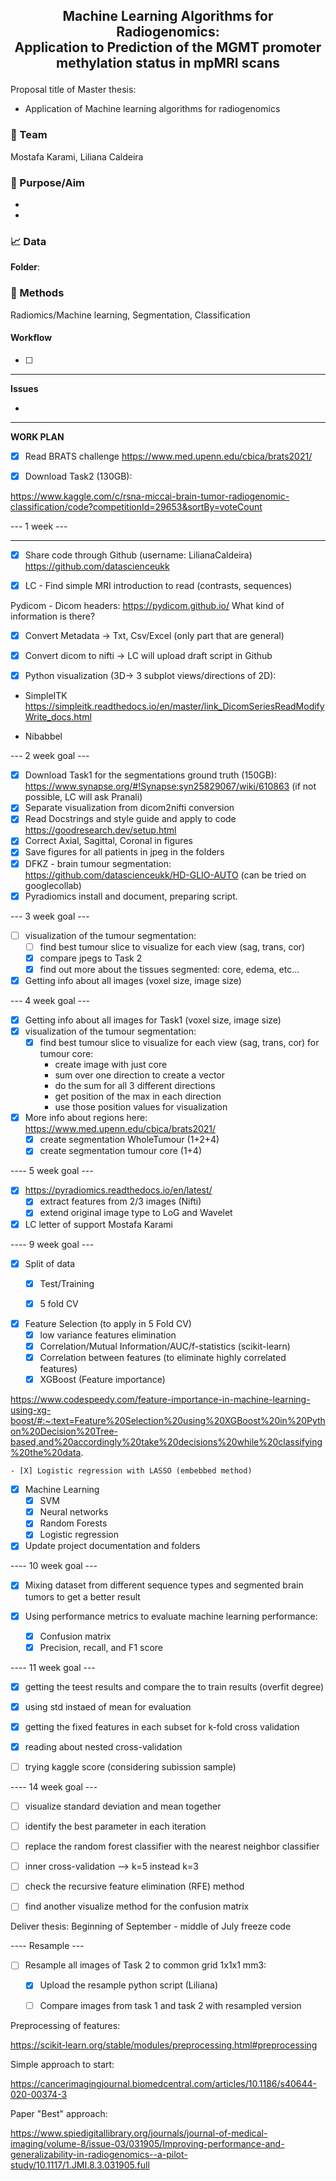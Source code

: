 ## <center><p align = "center"> Machine Learning Algorithms for Radiogenomics: <br />  Application to Prediction of the MGMT promoter methylation status in mpMRI scans </p> </center>

Proposal title of Master thesis:
- Application of Machine learning algorithms for radiogenomics


### :busts_in_silhouette: Team

Mostafa Karami, Liliana Caldeira

### :rocket: Purpose/Aim
* 
*

### :chart_with_upwards_trend: Data

**Folder**: 

### :wrench: Methods
Radiomics/Machine learning, Segmentation, Classification

#### Workflow
- [ ] 

----

**Issues**

* 


----
**WORK PLAN**

- [x] Read BRATS challenge https://www.med.upenn.edu/cbica/brats2021/

- [x] Download Task2 (130GB):

https://www.kaggle.com/c/rsna-miccai-brain-tumor-radiogenomic-classification/code?competitionId=29653&sortBy=voteCount


--- 1 week ---

----


- [x] Share code through Github (username: LilianaCaldeira)
https://github.com/datascienceukk

- [x] LC - Find simple MRI introduction to read (contrasts, sequences)

Pydicom - Dicom headers:
https://pydicom.github.io/
What kind of information is there?

- [x] Convert Metadata -> Txt, Csv/Excel (only part that are general)

- [x] Convert dicom to nifti -> LC will upload draft script in Github


- [x] Python visualization (3D-> 
3 subplot views/directions of 2D):

- SimpleITK
https://simpleitk.readthedocs.io/en/master/link_DicomSeriesReadModifyWrite_docs.html

- Nibabbel

--- 2 week goal ---

- [x] Download Task1 for the segmentations ground truth (150GB):
https://www.synapse.org/#!Synapse:syn25829067/wiki/610863
(if not possible, LC will ask Pranali)
- [x] Separate visualization from dicom2nifti conversion
- [x] Read Docstrings and style guide and apply to code https://goodresearch.dev/setup.html
- [x] Correct Axial, Sagittal, Coronal in figures
- [x] Save figures for all patients in jpeg in the folders
- [x]  DFKZ - brain tumour segmentation:  
https://github.com/datascienceukk/HD-GLIO-AUTO (can be tried on googlecollab)
- [x] Pyradiomics install and document, preparing script.

--- 3 week goal ---

- [ ] visualization of the tumour segmentation:
    - [ ] find best tumour slice to visualize for each view (sag, trans, cor) 
    - [x] compare jpegs to Task 2
    - [x] find out more about the tissues segmented: core, edema, etc...
- [X] Getting info about all images (voxel size, image size)

--- 4 week goal ---

- [X] Getting info about all images for Task1 (voxel size, image size)
- [X] visualization of the tumour segmentation:
    - [X] find best tumour slice to visualize for each view (sag, trans, cor) for tumour core:
        *  create image with just core
        *  sum over one direction to create a vector
        *  do the sum for all 3 different directions
        *  get position of the max in each direction
        *  use those position values for visualization 
- [x] More info about regions here:
    https://www.med.upenn.edu/cbica/brats2021/
    - [X] create segmentation WholeTumour (1+2+4)
    - [X] create segmentation tumour core (1+4)
   
---- 5 week goal --- 

- [X] https://pyradiomics.readthedocs.io/en/latest/
    - [X]  extract features from 2/3 images (Nifti)
    - [x]  extend original image type to LoG and Wavelet 

- [X] LC letter of support Mostafa Karami

---- 9 week goal --- 

- [X] Split of data
    - [X] Test/Training
    - [X] 5 fold CV


- [X] Feature Selection (to apply in 5 Fold CV)
    - [X] low variance features elimination
    - [X] Correlation/Mutual Information/AUC/f-statistics (scikit-learn)
    - [X] Correlation between features (to eliminate highly correlated features)
    - [X] XGBoost (Feature importance)

https://www.codespeedy.com/feature-importance-in-machine-learning-using-xg-boost/#:~:text=Feature%20Selection%20using%20XGBoost%20in%20Python%20Decision%20Tree-based,and%20accordingly%20take%20decisions%20while%20classifying%20the%20data.

    - [X] Logistic regression with LASSO (embebbed method)

- [X] Machine Learning
    - [X] SVM
    - [X] Neural networks
    - [X] Random Forests  
    - [X] Logistic regression

- [X] Update project documentation and folders

---- 10 week goal --- 

- [X] Mixing dataset from different sequence types and segmented brain tumors to get a better result

- [X] Using performance metrics to evaluate machine learning performance:
    - [X] Confusion matrix
    - [X] Precision, recall, and F1 score

---- 11 week goal --- 

- [X] getting the teest results and compare the to train results (overfit degree)

- [X] using std instaed of mean for evaluation

- [X] getting the fixed features in each subset for k-fold cross validation

- [X] reading about nested cross-validation

- [ ] trying kaggle score (considering subission sample)

---- 14 week goal --- 
- [ ] visualize standard deviation and mean together
- [ ] identify the best parameter in each iteration
- [ ] replace the random forest classifier with the nearest neighbor classifier  
- [ ] inner cross-validation --> k=5 instead k=3
- [ ] check the recursive feature elimination (RFE) method
- [ ] find another visualize method for the confusion matrix




Deliver thesis: Beginning of September - middle of July freeze code 



---- Resample ---
- [ ] Resample all images of Task 2 to common grid 1x1x1 mm3:
    - [X]  Upload the resample python script (Liliana) 
    - [ ]  Compare images from task 1 and task 2 with resampled version


Preprocessing of features:

https://scikit-learn.org/stable/modules/preprocessing.html#preprocessing

Simple approach to start:

https://cancerimagingjournal.biomedcentral.com/articles/10.1186/s40644-020-00374-3

Paper "Best" approach: 

https://www.spiedigitallibrary.org/journals/journal-of-medical-imaging/volume-8/issue-03/031905/Improving-performance-and-generalizability-in-radiogenomics--a-pilot-study/10.1117/1.JMI.8.3.031905.full
 

